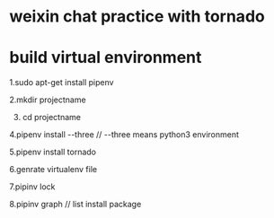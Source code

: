 
# weixin chat practice with tornado

# build virtual environment

1.sudo apt-get install pipenv

2.mkdir projectname

3. cd projectname

4.pipenv install --three   // --three means python3 environment

5.pipenv install tornado

6.genrate virtualenv file

7.pipinv lock

8.pipinv graph  // list install package
